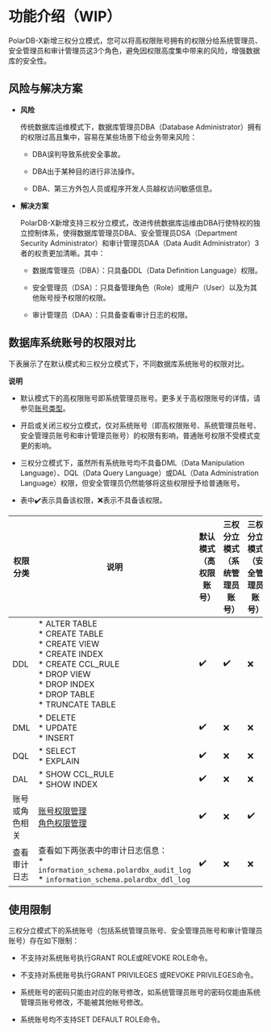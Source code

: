 功能介绍（WIP）
=========================

PolarDB-X新增三权分立模式，您可以将高权限账号拥有的权限分给系统管理员、安全管理员和审计管理员这3个角色，避免因权限高度集中带来的风险，增强数据库的安全性。

风险与解决方案 
----------------------------

* **风险**

  传统数据库运维模式下，数据库管理员DBA（Database Administrator）拥有的权限过高且集中，容易在某些场景下给业务带来风险：
  * DBA误判导致系统安全事故。
  
  * DBA出于某种目的进行非法操作。
  
  * DBA、第三方外包人员或程序开发人员越权访问敏感信息。
  
  
  
  
  
* **解决方案**

  PolarDB-X新增支持三权分立模式，改进传统数据库运维由DBA行使特权的独立控制体系，使得数据库管理员DBA、安全管理员DSA（Department Security Administrator）和审计管理员DAA（Data Audit Administrator）3者的权责更加清晰。其中：
  * 数据库管理员（DBA）：只具备DDL（Data Definition Language）权限。
  
  * 安全管理员（DSA）：只具备管理角色（Role）或用户（User）以及为其他账号授予权限的权限。
  
  * 审计管理员（DAA）：只具备查看审计日志的权限。
  
  
  




数据库系统账号的权限对比 
---------------------------------

下表展示了在默认模式和三权分立模式下，不同数据库系统账号的权限对比。

**说明**

* 默认模式下的高权限账号即系统管理员账号。更多关于高权限账号的详情，请参见[账号类型](https://help.aliyun.com/document_detail/172163.htm#title-1px-w9q-n64)。

* 开启或关闭三权分立模式，仅对系统账号（即高权限账号、系统管理员账号、安全管理员账号和审计管理员账号）的权限有影响，普通账号权限不受模式变更的影响。

* 三权分立模式下，虽然所有系统账号均不具备DML（Data Manipulation Language）、DQL（Data Query Language）或DAL（Data Administration Language）权限，但安全管理员仍然能够将这些权限授予给普通账号。

* 表中✔️表示具备该权限，❌表示不具备该权限。


| 权限分类    |                                                                                                                                                                                                                                       说明                                                                                                                                                                                                                                        | 默认模式（高权限账号） | 三权分立模式（系统管理员账号） | 三权分立模式（安全管理员账号） | 三权分立模式（审计管理员账号） |
|---------|---------------------------------------------------------------------------------------------------------------------------------------------------------------------------------------------------------------------------------------------------------------------------------------------------------------------------------------------------------------------------------------------------------------------------------------------------------------------------------|-------|---------|---------|---------|
| DDL     | * ALTER TABLE  <br />* CREATE TABLE  <br />* CREATE VIEW  <br />* CREATE INDEX  <br />* CREATE CCL_RULE  <br />* DROP VIEW  <br />* DROP INDEX  <br />* DROP TABLE  <br />* TRUNCATE TABLE | ✔️    | ✔️      | ❌       | ❌       |
| DML     | * DELETE  <br />* UPDATE  <br />* INSERT                                                                                                                                                                                                                                                                                                                 | ✔️    | ❌       | ❌       | ❌       |
| DQL     | * SELECT  <br />* EXPLAIN                                                                                                                                                                                                                                                                                                                                                                  | ✔️    | ❌       | ❌       | ❌       |
| DAL     | * SHOW CCL_RULE  <br />* SHOW INDEX                                                                                                                                                                                                                                                                                                                                                        | ✔️    | ❌       | ❌       | ❌       |
| 账号或角色相关 | [账号权限管理](account.md)<br />[角色权限管理](role.md)                                                                                                                                                                                                                                                                                                                                            | ✔️    | ❌       | ✔️      | ❌       |
| 查看审计日志  | 查看如下两张表中的审计日志信息： <br />* `information_schema.polardbx_audit_log`  <br />* `information_schema.polardbx_ddl_log`                                                                                                                                                                                                                                                                    | ✔️    | ❌       | ❌       | ✔️      |



使用限制 
-------------------------

三权分立模式下的系统账号（包括系统管理员账号、安全管理员账号和审计管理员账号）存在如下限制：

* 不支持对系统账号执行GRANT ROLE或REVOKE ROLE命令。

* 不支持对系统账号执行GRANT PRIVILEGES 或REVOKE PRIVILEGES命令。

* 系统账号的密码只能由对应的账号修改，如系统管理员账号的密码仅能由系统管理员账号修改，不能被其他帐号修改。

* 系统账号均不支持SET DEFAULT ROLE命令。




